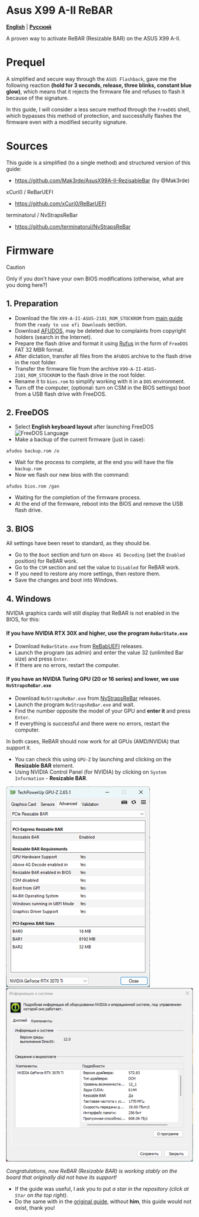 # Asus X99 A-II ReBAR
[**English**](/README.md) | [**Русский**](./docs/ru/README.ru.md)

A proven way to activate ReBAR (Resizable BAR) on the ASUS X99 A-II.

# Prequel
A simplified and secure way through the `ASUS Flashback`, gave me the following reaction **(hold for 3 seconds, release, three blinks, constant blue glow)**, which means that it rejects the firmware file and refuses to flash it because of the signature.

In this guide, I will consider a less secure method through the `FreeDOS` shell, which bypasses this method of protection, and successfully flashes the firmware even with a modified security signature.

# Sources
This guide is a simplified (to a single method) and structured version of this guide:
- https://github.com/Mak3rde/AsusX99A-II-RezisableBar (by @Mak3rde)

xCuri0 / ReBarUEFI
- https://github.com/xCuri0/ReBarUEFI

terminatorul / NvStrapsReBar
- https://github.com/terminatorul/NvStrapsReBar

# Firmware
> [!CAUTION]
>  Only if you don't have your own BIOS modifications (otherwise, what are you doing here?)
## 1. Preparation
- Download the file `X99-A-II-ASUS-2101_ROM_STOCKROM` from [main guide](https://github.com/Mak3rde/AsusX99A-II-RezisableBar ) from the `ready to use efi Downloads` section.
- Download [AFUDOS](https://disk.yandex.ru/d/lW3H05ggRWaGiA), may be deleted due to complaints from copyright holders (search in the Internet).
- Prepare the flash drive and format it using [Rufus](https://rufus.ie/en/) in the form of `FreeDOS` FAT 32 MBR format.
- After dictation, transfer all files from the `AFUDOS` archive to the flash drive in the root folder.
- Transfer the firmware file from the archive `X99-A-II-ASUS-2101_ROM_STOCKROM` to the flash drive in the root folder.
- Rename it to `bios.rom` to simplify working with it in a `DOS` environment.
- Turn off the computer, (optional: turn on CSM in the BIOS settings) boot from a USB flash drive with FreeDOS.
## 2. FreeDOS
- Select **English keyboard layout** after launching FreeDOS
![FreeDOS Language](http://xeonlive.ru/images/materials/instructions/afudos/3.jpg )
- Make a backup of the current firmware (just in case):
```
afudos backup.rom /o
```
- Wait for the process to complete, at the end you will have the file `backup.rom`
- Now we flash our new bios with the command:
```
afudos bios.rom /gan
``` 
- Waiting for the completion of the firmware process.
- At the end of the firmware, reboot into the BIOS and remove the USB flash drive.
## 3. BIOS
All settings have been reset to standard, as they should be.
- Go to the `Boot` section and turn on `Above 4G Decoding` (set the `Enabled` position) for ReBAR work.
- Go to the `CSM` section and set the value to `Disabled` for ReBAR work.
- If you need to restore any more settings, then restore them.
- Save the changes and boot into Windows.
## 4. Windows
NVIDIA graphics cards will still display that ReBAR is not enabled in the BIOS, for this:
#### If you have NVIDIA RTX 30X and higher, use the program `ReBarState.exe`
- Download `ReBarState.exe` from [ReBabUEFI](https://github.com/xCuri0/ReBarUEFI/releases) releases.
- Launch the program (as admin) and enter the value 32 (unlimited Bar size) and press `Enter`.
- If there are no errors, restart the computer.
#### If you have an NVIDIA Turing GPU (20 or 16 series) and lower, we use `NvStrapsReBar.exe`
- Download `NvStrapsReBar.exe` from [NvStrapsReBar](https://github.com/terminatorul/NvStrapsReBar/releases) releases.
- Launch the program `NvStrapsReBar.exe` and wait.
- Find the number opposite the model of your GPU and **enter it** and press `Enter`.
- If everything is successful and there were no errors, restart the computer.

In both cases, ReBAR should now work for all GPUs (AMD/NVIDIA) that support it.
- You can check this using `GPU-Z` by launching and clicking on the **Resizable BAR** element.
- Using NVIDIA Control Panel (for NVIDIA) by clicking on `System Information` - **Resizable BAR**.

![GPU-Z Nvidia ReBAR](https://github.com/DenisSolicen/Asus-X99-A-II-ReBAR/blob/main/img/gpuz.png?raw=true)
![Nvidia Control Panel](https://github.com/DenisSolicen/Asus-X99-A-II-ReBAR/blob/main/img/nvidiacontrol.png?raw=true)

*Congratulations, now ReBAR (Resizable BAR) is working stably on the board that originally did not have its support!*
- If the guide was useful, I ask you to put *a star in the repository (click at `Star` on the top right)*.
- Do the same with in the [original guide](https://github.com/Mak3rde/AsusX99A-II-RezisableBar), without **him**, this guide would not exist, thank you!
